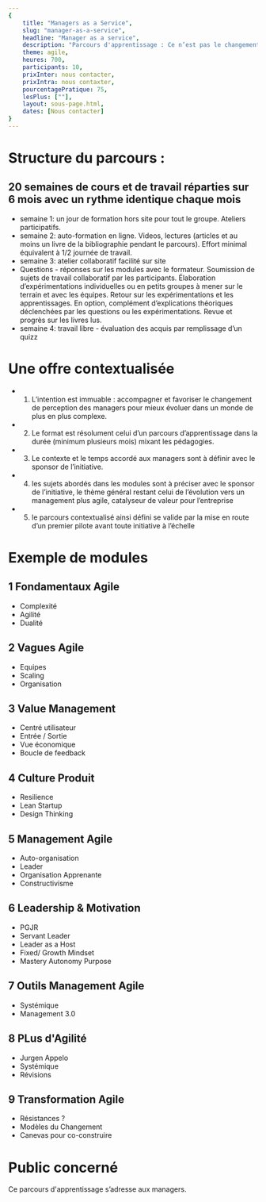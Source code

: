 ```yaml
---
{
	title: "Managers as a Service", 
	slug: "manager-as-a-service", 
	headline: "Manager as a service",
	description: "Parcours d'apprentissage : Ce n’est pas le changement qu’il faut manager, mais le management qu’il faut changer Le manager Agile, Jérôme Barrand, Ed. DunodF.", 
	theme: agile,
	heures: 700,
	participants: 10,
	prixInter: nous contacter,
	prixIntra: nous contaxter,
	pourcentagePratique: 75,
	lesPlus: [""],
	layout: sous-page.html, 
	dates: [Nous contacter]
}
---
```


# Structure du parcours : #

## 20 semaines de cours et de travail réparties sur 6 mois avec un rythme identique chaque mois ##
* semaine 1: un jour de formation hors site pour tout le groupe. Ateliers participatifs. 
* semaine 2: auto-formation en ligne. Videos, lectures (articles et au moins un livre de la bibliographie pendant le parcours). Effort minimal équivalent à 1/2 journée de travail.
* semaine 3: atelier collaboratif facilité sur site
* Questions - réponses sur les modules avec le formateur. Soumission de sujets de travail collaboratif par les participants. Élaboration d’expérimentations individuelles ou en petits groupes à mener sur le terrain et avec les équipes. Retour sur les expérimentations et les apprentissages. En option, complément d’explications théoriques déclenchées par les questions ou les expérimentations.
Revue et progrès sur les livres lus.
* semaine 4: travail libre - évaluation des acquis par remplissage d’un quizz

# Une offre contextualisée #
* 1) L’intention est immuable : accompagner et favoriser le changement de perception des managers pour mieux évoluer dans un monde de plus en plus complexe.
* 2) Le format est résolument celui d’un parcours d’apprentissage dans la durée (minimum plusieurs mois) mixant les pédagogies.
* 3) Le contexte et le temps accordé aux managers sont à définir avec le sponsor de l’initiative.
* 4) les sujets abordés dans les modules sont à préciser avec le sponsor de l’initiative, le thème général restant celui de l’évolution vers un management plus agile, catalyseur de valeur pour l’entreprise
* 5) le parcours contextualisé ainsi défini se valide par la mise en route d’un premier pilote avant toute initiative à l’échelle


# Exemple de modules #

## 1 Fondamentaux Agile ##
* Complexité
* Agilité
* Dualité

## 2 Vagues Agile ##
* Equipes
* Scaling
* Organisation

## 3 Value Management ##
* Centré utilisateur
* Entrée / Sortie
* Vue économique
* Boucle de feedback

## 4 Culture Produit ##
* Resilience
* Lean Startup
* Design Thinking

## 5 Management Agile ##
* Auto-organisation
* Leader
* Organisation Apprenante
* Constructivisme

## 6 Leadership & Motivation ##
* PGJR
* Servant Leader
* Leader as a Host
* Fixed/ Growth Mindset
* Mastery Autonomy Purpose

## 7 Outils Management Agile ##
* Systémique
* Management 3.0

## 8 PLus d'Agilité ##
* Jurgen Appelo
* Systémique
* Révisions

## 9 Transformation Agile ##
* Résistances ?
* Modèles du Changement
* Canevas pour co-construire

# Public concerné #
Ce parcours d'apprentissage s’adresse aux managers.



